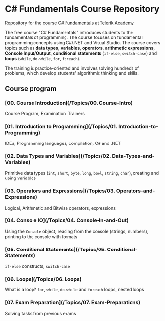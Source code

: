 #   C# Fundamentals Course Repository

Repository for the course [C# Fundamentals](http://telerikacademy.com/Courses/Courses/Details/323) at [Telerik Academy](http://telerikacademy.com)

The free course "C# Fundamentals" introduces students to the fundamentals of programming. The course focuses on fundamental programming concepts using C#/.NET and Visual Studio. The course covers topics such as **data types**, **variables**, **operators**, **arithmetic expressions**, **Console Input/Output**, **conditional statements** (`if-else`, `switch-case`) and **loops** (`while`, `do-while`, `for`, `foreach`).

The training is practice-oriented and involves solving hundreds of problems, which develop students' algorithmic thinking and skills.

## Course program

### [00. Course Introduction](/Topics/00. Course-Intro)

Course Program, Examination, Trainers

### [01. Introduction to Programming](/Topics/01. Introduction-to-Programming)

IDEs, Programming languages, compilation, C# and .NET

### [02. Data Types and Variables](/Topics/02. Data-Types-and-Variables)

Primitive data types (`int`, `short`, `byte`, `long`, `bool`, `string`, `char`), creating and using variables

### [03. Operators and Expressions](/Topics/03. Operators-and-Expressions)

Logical, Arithmetic and Bitwise operators, expressions

### [04. Console IO](/Topics/04. Console-In-and-Out)

Using the `Console` object, reading from the console (strings, numbers), printing to the console with formats

### [05. Conditional Statements](/Topics/05. Conditional-Statements)

`if-else` constructs, `switch-case`

### [06. Loops](/Topics/06. Loops)

What is a loop? `for`, `while`, `do-while` and `foreach` loops, nested loops

### [07. Exam Preparation](/Topics/07. Exam-Preparations)

Solving tasks from previous exams
